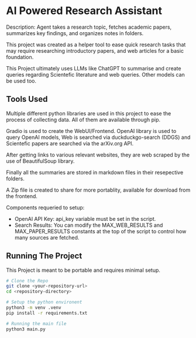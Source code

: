 # AI Powered Research Assistant

Description: Agent takes a research topic, fetches academic papers, summarizes key findings, and organizes notes in folders.

This project was created as a helper tool to ease quick research tasks that may require researching introductory papers, and web articles for a basic foundation.

This Project ultimately uses LLMs like ChatGPT to summarise and create queries regarding Scientefic literature and web queries. Other models can be used too.

## Tools Used

Multiple different python libraries are used in this project to ease the process of collecting data. All of them are available through pip.

Gradio is used to create the WebUI/Frontend. OpenAI library is used to query OpenAI models, Web is searched via duckduckgo-search (DDGS) and Scientefic papers are searched via the arXiv.org API.
 
After getting links to various relevant websites, they are web scraped by the use of BeautifulSoup library.

Finally all the summaries are stored in markdown files in their resepective folders.

A Zip file is created to share for more portablity, available for download from the frontend.

Components requeried to setup:
- OpenAI API Key: api_key variable must be set in the script.
- Search Results: You can modify the MAX_WEB_RESULTS and MAX_PAPER_RESULTS constants at the top of the script to control how many sources are fetched.

## Running The Project

This Project is meant to be portable and requires minimal setup.

```bash
# Clone the Repo
git clone <your-repository-url>
cd <repository-directory>

# Setup the python environent
python3 -m venv .venv
pip install -r requirements.txt

# Running the main file
python3 main.py
```